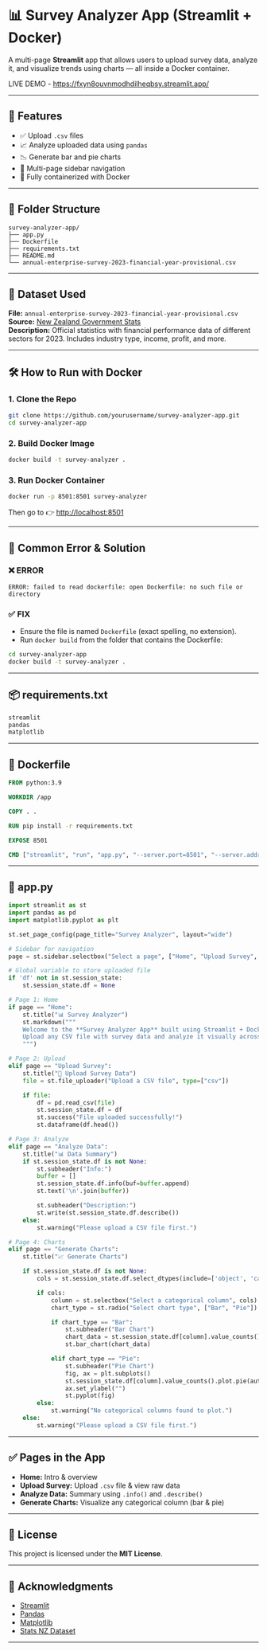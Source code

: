# 📊 Survey Analyzer App (Streamlit + Docker)

A multi-page **Streamlit** app that allows users to upload survey data, analyze it, and visualize trends using charts — all inside a Docker container.


LIVE DEMO - https://fxyn8ouvnmodhdilheqbsy.streamlit.app/

---

## 🚀 Features

- ✅ Upload `.csv` files
- 📈 Analyze uploaded data using `pandas`
- 📉 Generate bar and pie charts
- 🧭 Multi-page sidebar navigation
- 🐳 Fully containerized with Docker

---

## 📂 Folder Structure

```
survey-analyzer-app/
├── app.py
├── Dockerfile
├── requirements.txt
├── README.md
└── annual-enterprise-survey-2023-financial-year-provisional.csv
```

---

## 🧪 Dataset Used

**File:** `annual-enterprise-survey-2023-financial-year-provisional.csv`  
**Source:** [New Zealand Government Stats](https://www.stats.govt.nz/)  
**Description:** Official statistics with financial performance data of different sectors for 2023. Includes industry type, income, profit, and more.

---

## 🛠 How to Run with Docker

### 1. Clone the Repo

```bash
git clone https://github.com/yourusername/survey-analyzer-app.git
cd survey-analyzer-app
```

### 2. Build Docker Image

```bash
docker build -t survey-analyzer .
```

### 3. Run Docker Container

```bash
docker run -p 8501:8501 survey-analyzer
```

Then go to 👉 [http://localhost:8501](http://localhost:8501)

---

## 🐞 Common Error & Solution

### ❌ ERROR

```text
ERROR: failed to read dockerfile: open Dockerfile: no such file or directory
```

### ✅ FIX
- Ensure the file is named `Dockerfile` (exact spelling, no extension).
- Run `docker build` from the folder that contains the Dockerfile:
  
```bash
cd survey-analyzer-app
docker build -t survey-analyzer .
```

---

## 📦 requirements.txt

```txt
streamlit
pandas
matplotlib
```

---

## 📜 Dockerfile

```dockerfile
FROM python:3.9

WORKDIR /app

COPY . .

RUN pip install -r requirements.txt

EXPOSE 8501

CMD ["streamlit", "run", "app.py", "--server.port=8501", "--server.address=0.0.0.0"]
```

---

## 🧠 app.py

```python
import streamlit as st
import pandas as pd
import matplotlib.pyplot as plt

st.set_page_config(page_title="Survey Analyzer", layout="wide")

# Sidebar for navigation
page = st.sidebar.selectbox("Select a page", ["Home", "Upload Survey", "Analyze Data", "Generate Charts"])

# Global variable to store uploaded file
if 'df' not in st.session_state:
    st.session_state.df = None

# Page 1: Home
if page == "Home":
    st.title("📊 Survey Analyzer")
    st.markdown("""
    Welcome to the **Survey Analyzer App** built using Streamlit + Docker!  
    Upload any CSV file with survey data and analyze it visually across multiple pages.
    """)

# Page 2: Upload
elif page == "Upload Survey":
    st.title("📁 Upload Survey Data")
    file = st.file_uploader("Upload a CSV file", type=["csv"])

    if file:
        df = pd.read_csv(file)
        st.session_state.df = df
        st.success("File uploaded successfully!")
        st.dataframe(df.head())

# Page 3: Analyze
elif page == "Analyze Data":
    st.title("📊 Data Summary")
    if st.session_state.df is not None:
        st.subheader("Info:")
        buffer = []
        st.session_state.df.info(buf=buffer.append)
        st.text('\n'.join(buffer))

        st.subheader("Description:")
        st.write(st.session_state.df.describe())
    else:
        st.warning("Please upload a CSV file first.")

# Page 4: Charts
elif page == "Generate Charts":
    st.title("📈 Generate Charts")

    if st.session_state.df is not None:
        cols = st.session_state.df.select_dtypes(include=['object', 'category']).columns.tolist()

        if cols:
            column = st.selectbox("Select a categorical column", cols)
            chart_type = st.radio("Select chart type", ["Bar", "Pie"])

            if chart_type == "Bar":
                st.subheader("Bar Chart")
                chart_data = st.session_state.df[column].value_counts()
                st.bar_chart(chart_data)

            elif chart_type == "Pie":
                st.subheader("Pie Chart")
                fig, ax = plt.subplots()
                st.session_state.df[column].value_counts().plot.pie(autopct='%1.1f%%', ax=ax)
                ax.set_ylabel("")
                st.pyplot(fig)
        else:
            st.warning("No categorical columns found to plot.")
    else:
        st.warning("Please upload a CSV file first.")
```

---

## ✅ Pages in the App

- **Home:** Intro & overview
- **Upload Survey:** Upload `.csv` file & view raw data
- **Analyze Data:** Summary using `.info()` and `.describe()`
- **Generate Charts:** Visualize any categorical column (bar & pie)

---

## 📃 License

This project is licensed under the **MIT License**.

---

## 🙌 Acknowledgments

- [Streamlit](https://streamlit.io/)
- [Pandas](https://pandas.pydata.org/)
- [Matplotlib](https://matplotlib.org/)
- [Stats NZ Dataset](https://www.stats.govt.nz/)

---


